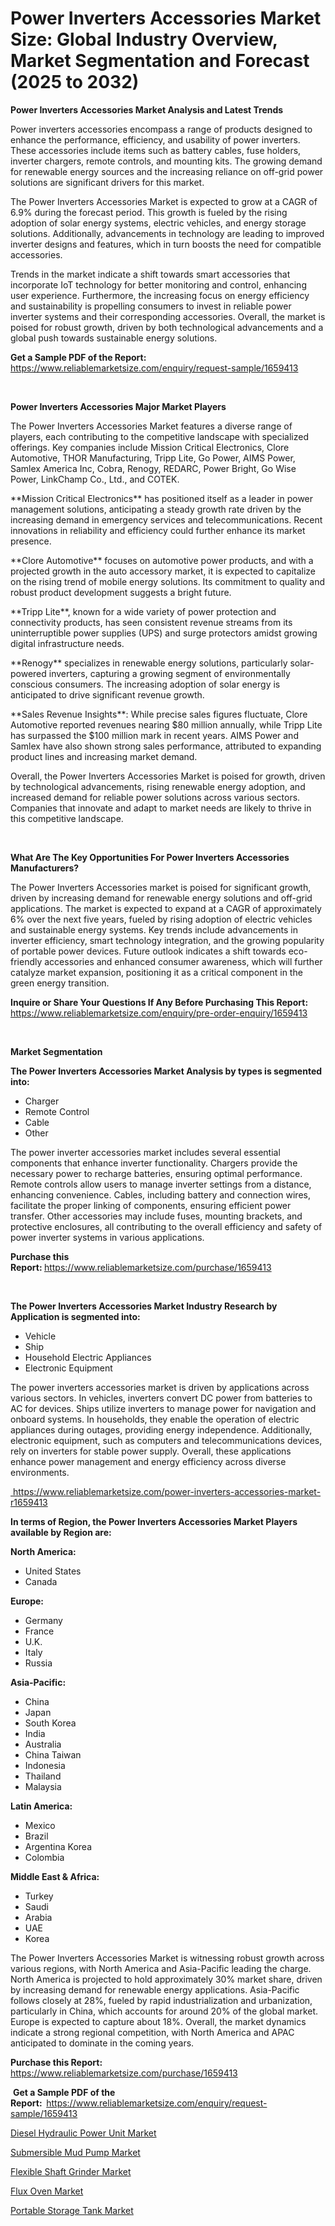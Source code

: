 <p><h1>Power Inverters Accessories Market Size: Global Industry Overview, Market Segmentation and Forecast (2025 to 2032)</h1></p><p><strong>Power Inverters Accessories Market Analysis and Latest Trends</strong></p>
<p><p>Power inverters accessories encompass a range of products designed to enhance the performance, efficiency, and usability of power inverters. These accessories include items such as battery cables, fuse holders, inverter chargers, remote controls, and mounting kits. The growing demand for renewable energy sources and the increasing reliance on off-grid power solutions are significant drivers for this market.</p><p>The Power Inverters Accessories Market is expected to grow at a CAGR of 6.9% during the forecast period. This growth is fueled by the rising adoption of solar energy systems, electric vehicles, and energy storage solutions. Additionally, advancements in technology are leading to improved inverter designs and features, which in turn boosts the need for compatible accessories. </p><p>Trends in the market indicate a shift towards smart accessories that incorporate IoT technology for better monitoring and control, enhancing user experience. Furthermore, the increasing focus on energy efficiency and sustainability is propelling consumers to invest in reliable power inverter systems and their corresponding accessories. Overall, the market is poised for robust growth, driven by both technological advancements and a global push towards sustainable energy solutions.</p></p>
<p><strong>Get a Sample PDF of the Report:&nbsp;</strong> <a href="https://www.reliablemarketsize.com/enquiry/request-sample/1659413?utm_campaign=973&utm_medium=2&utm_source=Github&utm_content=ia&utm_term=08042025&utm_id=power-inverters-accessories">https://www.reliablemarketsize.com/enquiry/request-sample/1659413</a></p>
<p>&nbsp;</p>
<p><strong>Power Inverters Accessories Major Market Players</strong></p>
<p><p>The Power Inverters Accessories Market features a diverse range of players, each contributing to the competitive landscape with specialized offerings. Key companies include Mission Critical Electronics, Clore Automotive, THOR Manufacturing, Tripp Lite, Go Power, AIMS Power, Samlex America Inc, Cobra, Renogy, REDARC, Power Bright, Go Wise Power, LinkChamp Co., Ltd., and COTEK.</p><p>**Mission Critical Electronics** has positioned itself as a leader in power management solutions, anticipating a steady growth rate driven by the increasing demand in emergency services and telecommunications. Recent innovations in reliability and efficiency could further enhance its market presence.</p><p>**Clore Automotive** focuses on automotive power products, and with a projected growth in the auto accessory market, it is expected to capitalize on the rising trend of mobile energy solutions. Its commitment to quality and robust product development suggests a bright future.</p><p>**Tripp Lite**, known for a wide variety of power protection and connectivity products, has seen consistent revenue streams from its uninterruptible power supplies (UPS) and surge protectors amidst growing digital infrastructure needs.</p><p>**Renogy** specializes in renewable energy solutions, particularly solar-powered inverters, capturing a growing segment of environmentally conscious consumers. The increasing adoption of solar energy is anticipated to drive significant revenue growth.</p><p>**Sales Revenue Insights**: While precise sales figures fluctuate, Clore Automotive reported revenues nearing $80 million annually, while Tripp Lite has surpassed the $100 million mark in recent years. AIMS Power and Samlex have also shown strong sales performance, attributed to expanding product lines and increasing market demand.</p><p>Overall, the Power Inverters Accessories Market is poised for growth, driven by technological advancements, rising renewable energy adoption, and increased demand for reliable power solutions across various sectors. Companies that innovate and adapt to market needs are likely to thrive in this competitive landscape.</p></p>
<p>&nbsp;</p>
<p><strong>What Are The Key Opportunities For Power Inverters Accessories Manufacturers?</strong></p>
<p><p>The Power Inverters Accessories market is poised for significant growth, driven by increasing demand for renewable energy solutions and off-grid applications. The market is expected to expand at a CAGR of approximately 6% over the next five years, fueled by rising adoption of electric vehicles and sustainable energy systems. Key trends include advancements in inverter efficiency, smart technology integration, and the growing popularity of portable power devices. Future outlook indicates a shift towards eco-friendly accessories and enhanced consumer awareness, which will further catalyze market expansion, positioning it as a critical component in the green energy transition.</p></p>
<p><strong>Inquire or Share Your Questions If Any Before Purchasing This Report:</strong> <a href="https://www.reliablemarketsize.com/enquiry/pre-order-enquiry/1659413?utm_campaign=973&utm_medium=2&utm_source=Github&utm_content=ia&utm_term=08042025&utm_id=power-inverters-accessories">https://www.reliablemarketsize.com/enquiry/pre-order-enquiry/1659413</a></p>
<p>&nbsp;</p>
<p><strong>Market Segmentation</strong></p>
<p><strong>The Power Inverters Accessories Market Analysis by types is segmented into:</strong></p>
<p><ul><li>Charger</li><li>Remote Control</li><li>Cable</li><li>Other</li></ul></p>
<p><p>The power inverter accessories market includes several essential components that enhance inverter functionality. Chargers provide the necessary power to recharge batteries, ensuring optimal performance. Remote controls allow users to manage inverter settings from a distance, enhancing convenience. Cables, including battery and connection wires, facilitate the proper linking of components, ensuring efficient power transfer. Other accessories may include fuses, mounting brackets, and protective enclosures, all contributing to the overall efficiency and safety of power inverter systems in various applications.</p></p>
<p><strong>Purchase this Report:&nbsp;</strong><a href="https://www.reliablemarketsize.com/purchase/1659413?utm_campaign=973&utm_medium=2&utm_source=Github&utm_content=ia&utm_term=08042025&utm_id=power-inverters-accessories">https://www.reliablemarketsize.com/purchase/1659413</a></p>
<p>&nbsp;</p>
<p><strong>The Power Inverters Accessories Market Industry Research by Application is segmented into:</strong></p>
<p><ul><li>Vehicle</li><li>Ship</li><li>Household Electric Appliances</li><li>Electronic Equipment</li></ul></p>
<p><p>The power inverters accessories market is driven by applications across various sectors. In vehicles, inverters convert DC power from batteries to AC for devices. Ships utilize inverters to manage power for navigation and onboard systems. In households, they enable the operation of electric appliances during outages, providing energy independence. Additionally, electronic equipment, such as computers and telecommunications devices, rely on inverters for stable power supply. Overall, these applications enhance power management and energy efficiency across diverse environments.</p></p>
<p><a href="https://www.reliablemarketsize.com/power-inverters-accessories-market-r1659413?utm_campaign=973&utm_medium=2&utm_source=Github&utm_content=ia&utm_term=08042025&utm_id=power-inverters-accessories">&nbsp;https://www.reliablemarketsize.com/power-inverters-accessories-market-r1659413</a></p>
<p><strong>In terms of Region, the Power Inverters Accessories Market Players available by Region are:</strong></p>
<p>
    <p> <strong> North America: </strong>
        <ul>
            <li>United States</li>
            <li>Canada</li>
        </ul>
        </p> 
    <p> <strong> Europe: </strong>
        <ul>
            <li>Germany</li>
            <li>France</li>
            <li>U.K.</li>
            <li>Italy</li>
            <li>Russia</li>
        </ul>
        </p> 
    <p> <strong> Asia-Pacific: </strong>
        <ul>
            <li>China</li>
            <li>Japan</li>
            <li>South Korea</li>
            <li>India</li>
            <li>Australia</li>
            <li>China Taiwan</li>
            <li>Indonesia</li>
            <li>Thailand</li>
            <li>Malaysia</li>
        </ul>
        </p> 
    <p> <strong> Latin America: </strong>
        <ul>
            <li>Mexico</li>
            <li>Brazil</li>
            <li>Argentina Korea</li>
            <li>Colombia</li>
        </ul>
        </p> 
    <p> <strong> Middle East & Africa: </strong>
        <ul>
            <li>Turkey</li>
            <li>Saudi</li>
            <li>Arabia</li>
            <li>UAE</li>
            <li>Korea</li>
        </ul>
    </p>
    </p>
<p><p>The Power Inverters Accessories Market is witnessing robust growth across various regions, with North America and Asia-Pacific leading the charge. North America is projected to hold approximately 30% market share, driven by increasing demand for renewable energy applications. Asia-Pacific follows closely at 28%, fueled by rapid industrialization and urbanization, particularly in China, which accounts for around 20% of the global market. Europe is expected to capture about 18%. Overall, the market dynamics indicate a strong regional competition, with North America and APAC anticipated to dominate in the coming years.</p></p>
<p><strong>Purchase this Report: </strong><a href="https://www.reliablemarketsize.com/purchase/1659413?utm_campaign=973&utm_medium=2&utm_source=Github&utm_content=ia&utm_term=08042025&utm_id=power-inverters-accessories">https://www.reliablemarketsize.com/purchase/1659413</a></p>
<p>&nbsp;<strong>Get a Sample PDF of the Report:&nbsp;&nbsp;</strong><a href="https://www.reliablemarketsize.com/enquiry/request-sample/1659413?utm_campaign=973&utm_medium=2&utm_source=Github&utm_content=ia&utm_term=08042025&utm_id=power-inverters-accessories">https://www.reliablemarketsize.com/enquiry/request-sample/1659413</a></p>
<p><strong></strong></p>
<p><p><a href="https://github.com/vasosblenksk/Market-Research-Report-List-1/blob/main/diesel-hydraulic-power-unit-market.md?utm_campaign=973&utm_medium=2&utm_source=Github&utm_content=ia&utm_term=08042025&utm_id=power-inverters-accessories">Diesel Hydraulic Power Unit Market</a></p><p><a href="https://github.com/ifsahvadenah/Market-Research-Report-List-1/blob/main/submersible-mud-pump-market.md?utm_campaign=973&utm_medium=2&utm_source=Github&utm_content=ia&utm_term=08042025&utm_id=power-inverters-accessories">Submersible Mud Pump Market</a></p><p><a href="https://github.com/keehnkaesssi/Market-Research-Report-List-1/blob/main/flexible-shaft-grinder-market.md?utm_campaign=973&utm_medium=2&utm_source=Github&utm_content=ia&utm_term=08042025&utm_id=power-inverters-accessories">Flexible Shaft Grinder Market</a></p><p><a href="https://github.com/viohlbrenksf/Market-Research-Report-List-1/blob/main/flux-oven-market.md?utm_campaign=973&utm_medium=2&utm_source=Github&utm_content=ia&utm_term=08042025&utm_id=power-inverters-accessories">Flux Oven Market</a></p><p><a href="https://github.com/merzafairy04/Market-Research-Report-List-1/blob/main/portable-storage-tank-market.md?utm_campaign=973&utm_medium=2&utm_source=Github&utm_content=ia&utm_term=08042025&utm_id=power-inverters-accessories">Portable Storage Tank Market</a></p></p>